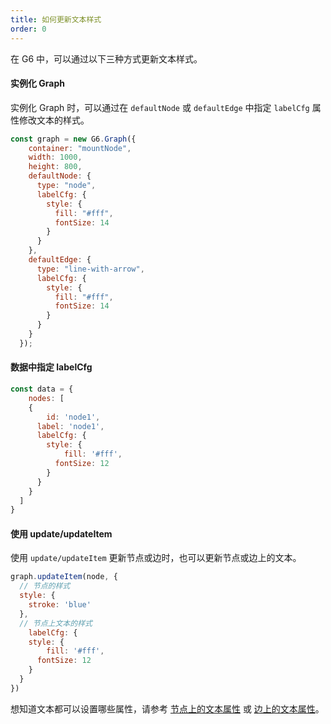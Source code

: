 ```yaml
---
title: 如何更新文本样式
order: 0
---
```


在 G6 中，可以通过以下三种方式更新文本样式。

#### 实例化 Graph
实例化 Graph 时，可以通过在 `defaultNode` 或 `defaultEdge` 中指定 `labelCfg` 属性修改文本的样式。

```javascript
const graph = new G6.Graph({
    container: "mountNode",
    width: 1000,
    height: 800,
    defaultNode: {
      type: "node",
      labelCfg: {
        style: {
          fill: "#fff",
          fontSize: 14
        }
      }
    },
    defaultEdge: {
      type: "line-with-arrow",
      labelCfg: {
        style: {
          fill: "#fff",
          fontSize: 14
        }
      }
    }
  });
```

#### 数据中指定 labelCfg

```javascript
const data = {
	nodes: [
    {
    	id: 'node1',
      label: 'node1',
      labelCfg: {
      	style: {
        	fill: '#fff',
          fontSize: 12
        }
      }
    }
  ]
}
```

#### 使用 update/updateItem

使用 `update/updateItem` 更新节点或边时，也可以更新节点或边上的文本。

```javascript
graph.updateItem(node, {
  // 节点的样式
  style: {
  	stroke: 'blue'
  },
  // 节点上文本的样式
	labelCfg: {
  	style: {
    	fill: '#fff',
      fontSize: 12
    }
  }
})
```

想知道文本都可以设置哪些属性，请参考 [节点上的文本属性](/zh/docs/manual/middle/elements/nodes/defaultNode/#标签文本-label-及其配置-labelcfg) 或 [边上的文本属性](/zh/docs/manual/middle/elements/edges/defaultEdge/#标签文本-label-及其配置-labelcfg)。
